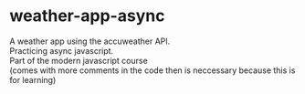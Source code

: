 # weather-app-async
A weather app using the accuweather API.<br/>
Practicing async javascript.<br/>
Part of the modern javascript course<br/>
(comes with more comments in the code then is neccessary because this is for learning)
